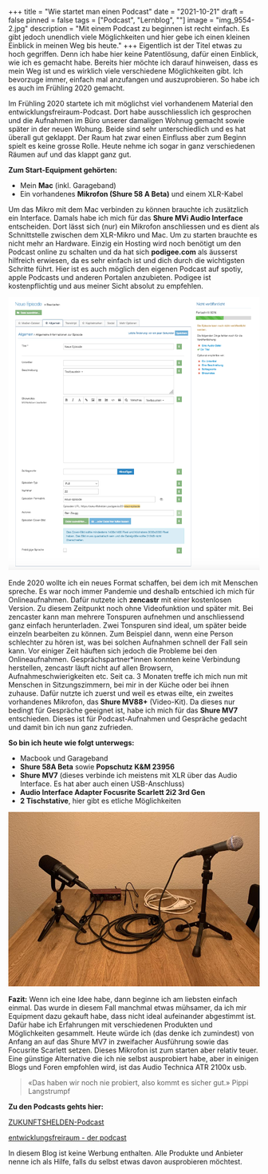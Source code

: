+++
title = "Wie startet man einen Podcast"
date = "2021-10-21"
draft = false
pinned = false
tags = ["Podcast", "Lernblog", ""]
image = "img_9554-2.jpg"
description = "Mit einem Podcast zu beginnen ist recht einfach. Es gibt jedoch unendlich viele Möglichkeiten und hier gebe ich einen kleinen Einblick in meinen Weg bis heute."
+++
Eigentlich ist der Titel etwas zu hoch gegriffen. Denn ich habe hier keine Patentlösung, dafür einen Einblick, wie ich es gemacht habe. Bereits hier möchte ich darauf hinweisen, dass es mein Weg ist und es wirklich viele verschiedene Möglichkeiten gibt. Ich bevorzuge immer, einfach mal anzufangen und auszuprobieren. So habe ich es auch im Frühling 2020 gemacht.

Im Frühling 2020 startete ich mit möglichst viel vorhandenem Material den entwicklungsfreiraum-Podcast. Dort habe ausschliesslich ich gesprochen und die Aufnahmen im Büro unserer damaligen Wohnug gemacht sowie später in der neuen Wohung. Beide sind sehr unterschiedlich und es hat überall gut geklappt. Der Raum hat zwar einen Einfluss aber zum Beginn spielt es keine grosse Rolle. Heute nehme ich sogar in ganz verschiedenen Räumen auf und das klappt ganz gut. 

**Zum Start-Equipment gehörten:**

* Mein **Mac** (inkl. Garageband)
* Ein vorhandenes **Mikrofon (Shure 58 A Beta)** und einem XLR-Kabel

Um das Mikro mit dem Mac verbinden zu können brauchte ich zusätzlich ein Interface. Damals habe ich mich für das **Shure MVi Audio Interface** entscheiden. Dort lässt sich (nur) ein Mikrofon anschliessen und es dient als Schnittstelle zwischen dem XLR-Mikro und Mac. Um zu starten brauchte es nicht mehr an Hardware. Einzig ein Hosting wird noch benötigt um den Podcast online zu schalten und da hat sich **podigee.com** als äusserst hilfreich erwiesen, da es sehr einfach ist und dich durch die wichtigsten Schritte führt. Hier ist es auch möglich den eigenen Podcast auf spotiy, apple Podcasts und anderen Portalen anzubieten. Podigee ist kostenpflichtig und aus meiner Sicht absolut zu empfehlen.

![](bildschirmfoto-2021-10-18-um-09.27.29.png "Screenshot podigee.com, wie man eine neue Episode anlegt")

Ende 2020 wollte ich ein neues Format schaffen, bei dem ich mit Menschen spreche. Es war noch immer Pandemie und deshalb entschied ich mich für Onlineaufnahmen. Dafür nutzete ich **zencastr** mit einer kostenlosen Version. Zu diesem Zeitpunkt noch ohne Videofunktion und später mit. Bei zencaster kann man mehrere Tonspuren aufnehmen und anschliessend ganz einfach herunterladen. Zwei Tonspuren sind ideal, um später beide einzeln bearbeiten zu können. Zum Beispiel dann, wenn eine Person schlechter zu hören ist, was bei solchen Aufnahmen schnell der Fall sein kann. Vor einiger Zeit häuften sich jedoch die Probleme bei den Onlineaufnahmen. Gesprächspartner*innen konnten keine Verbindung herstellen, zencastr läuft nicht auf allen Browsern, Aufnahmeschwierigkeiten etc. Seit ca. 3 Monaten treffe ich mich nun mit Menschen in Sitzungszimmern, bei mir in der Küche oder bei ihnen zuhause. Dafür nutzte ich zuerst und weil es etwas eilte, ein zweites vorhandenes Mikrofon, das **Shure MV88+** (Video-Kit). Da dieses nur bedingt für Gespräche geeignet ist, habe ich mich für das **Shure MV7** entschieden. Dieses ist für Podcast-Aufnahmen und Gespräche gedacht und damit bin ich nun ganz zufrieden. 

**So bin ich heute wie folgt unterwegs:**

* Macbook und Garageband
* **Shure 58A Beta** sowie **Popschutz K&M 23956**
* **Shure MV7** (dieses verbinde ich meistens mit XLR über das Audio Interface. Es hat aber auch einen USB-Anschluss)
* **Audio Interface Adapter Focusrite Scarlett 2i2 3rd Gen**
* **2 Tischstative**, hier gibt es etliche Möglichkeiten

![](img_3116.jpg)

**Fazit:** Wenn ich eine Idee habe, dann beginne ich am liebsten einfach einmal. Das wurde in diesem Fall manchmal etwas mühsamer, da ich mir Equipment dazu gekauft habe, dass nicht ideal aufeinander abgestimmt ist. Dafür habe ich Erfahrungen mit verschiedenen Produkten und Möglichkeiten gesammelt. Heute würde ich (das denke ich zumindest) von Anfang an auf das Shure MV7 in zweifacher Ausführung sowie das Focusrite Scarlett setzen. Dieses Mikrofon ist zum starten aber relativ teuer. Eine günstige Alternative die ich nie selbst ausprobiert habe, aber in einigen Blogs und Foren empfohlen wird, ist das Audio Technica ATR 2100x usb. 

> «Das haben wir noch nie probiert, also kommt es sicher gut.» Pippi Langstrumpf

**Zu den Podcasts gehts hier:**

[ZUKUNFTSHELDEN-Podcast](https://www.zukunftshelden.ch/podcast)

[entwicklungsfreiraum - der podcast](https://entwicklungsfreiraum.podigee.io/)

In diesem Blog ist keine Werbung enthalten. Alle Produkte und Anbieter nenne ich als Hilfe, falls du selbst etwas davon ausprobieren möchtest.